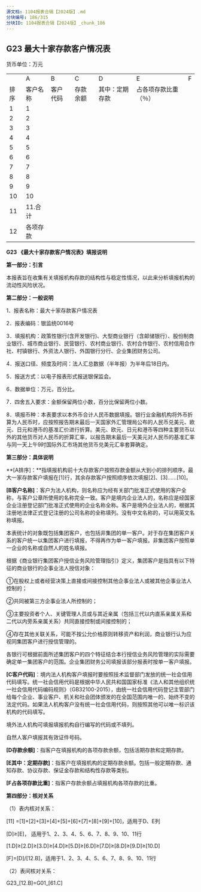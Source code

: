 ```yaml
---
源文档: 1104报表合辑【2024版】.md
分块编号: 186/315
分块ID: 1104报表合辑【2024版】_chunk_186
---
```


## G23 最大十家存款客户情况表

货币单位：万元

|  |  |  |  |  |  |  |
| --- | --- | --- | --- | --- | --- | --- |
|  | A | B | C | D | E | F |
| 排序 | 客户名称 | 客户代码 | 存款余额 | 其中：定期存款 | 占各项存款比重（％） |
| 1 | 1 |  |  |  |  |  |
| 2 | 2 |  |  |  |  |  |
| 3 | 3 |  |  |  |  |  |
| 4 | 4 |  |  |  |  |  |
| 5 | 5 |  |  |  |  |  |
| 6 | 6 |  |  |  |  |  |
| 7 | 7 |  |  |  |  |  |
| 8 | 8 |  |  |  |  |  |
| 9 | 9 |  |  |  |  |  |
| 10 | 10 |  |  |  |  |  |
| 11 | 11.合计 |  |  |  |  |  |
| 12 | 各项存款 |  |  |  |  |  |

**G23 《最大十家存款客户情况表》填报说明**

**第一部分：引言**

本报表旨在收集有关填报机构存款的结构性与稳定性情况，以此来分析填报机构的流动性风险状况。

**第二部分：一般说明**

1．报表名称：最大十家存款客户情况表

2．报表编码：银监统0016号

3．填报机构：政策性银行(含开发银行)、大型商业银行（含邮储银行）、股份制商业银行、城市商业银行、民营银行、农村商业银行、农村合作银行、农村信用合作社、村镇银行、外资法人银行、外国银行分行、企业集团财务公司。

4．报送口径、频度及时间：法人汇总数据（半年报）为半年后18日内。

5．报送方式：以电子报表形式报送银保监会。

6．数据单位：万元，百分比。

7．四舍五入要求：金额保留两位小数，百分比保留两位小数。

8．填报币种：本表要求以本外币合计人民币数据填报。银行业金融机构将外币折算为人民币时，应按照报告期末最后一天国家外汇管理局公布的人民币兑美元、欧元、日元和港币的基准汇价进行折算。美元、欧元、日元和港币等四种主要货币以外的其他货币对人民币的折算汇率，以报告期末最后一天美元对人民币的基准汇率与同一天上午9时国际外汇市场其他货币兑美元汇率套算确定。

**第三部分：具体说明**

**[A排序]：**指填报机构前十大存款客户按照存款金额从大到小的排列顺序。最大一家存款客户填报在[1]行，其余存款客户按照顺序依次填报[2]、[3]……[10]。

**[B客户名称]**：客户为法人机构，则名称应为经有关部门批准正式使用的客户全称，与客户公章所使用的名称完全一致。客户是境内企业法人的，名称应是经国家企业注册登记部门批准正式使用的企业名称全称。客户是境外企业法人的，根据其注册地法律正式登记注册的公司名称的全称填列。没有中文名称的，可以用英文名称填报。

本表统计的对象既包括集团客户，也包括非集团的单一客户。对于存在集团客户关系的客户统一以集团客户进行填报，不得再作为单一客户填报。非集团客户按照单一企业的名称或自然人的姓名填报。

根据《商业银行集团客户授信业务风险管理指引》定义，集团客户是指具有以下特征的商业银行的企事业法人授信对象：

①在股权上或者经营决策上直接或间接控制其他企事业法人或被其他企事业法人控制的；

②共同被第三方企事业法人所控制的；

③主要投资者个人、关键管理人员或与其近亲属（包括三代以内直系亲属关系和二代以内旁系亲属关系）共同直接控制或间接控制的；

④存在其他关联关系，可能不按公允价格原则转移资产和利润，商业银行认为应视同集团客户进行授信管理的。

各银行可根据前面所述集团客户的四个特征结合本行授信业务风险管理的实际需要确定单一集团客户的范围。企业集团财务公司填报该部分报表时按单一客户填报。

**[C客户代码]**：境内法人机构客户填报时要按照技术监督部门发放的统一社会信用代码填写。统一社会信用代码是根据中华人民共和国国家标准《法人和其他组织统一社会信用代码编码规则》（GB32100-2015），由统一社会信用代码登记主管部门给每个企业、事业客户、机关和社会团体颁发的在全国范围内唯一的、始终不变的法定代码。如果法人机构客户没有统一社会信用代码，则按照其他可以唯一标识该机构的代码填写。

境外法人机构可填报填报机构自行编写的代码或不填列。

自然人客户填报其有效证件号码。

**[D存款余额]**：指客户在填报机构的各项存款余额，包括活期存款和定期存款。

**[E其中：定期存款]**：指客户在填报机构的定期存款余额。包括一般定期存款、通知存款、协议存款、保证金存款和结构性存款等类别。

**[F占各项存款比重]**：指客户存款余额占填报机构各项存款的比重。

**第四部分：核对关系**

（1）表内核对关系：

[11] =[1]+[2]+[3]+[4]+[5]+[6]+[7]+[8]+[9]+[10]，适用于D、E列

[D]≥[E]， 适用于1、2、3、4、5、6、7、8、9、10、11行

[1.D]≥[2.D]≥[3.D]≥[4.D]≥[5.D]≥[6.D]≥[7.D]≥[8.D]≥[9.D]≥[10.D]

[F]=[D]/[12.B]，适用于1、2、3、4、5、6、7、8、9、10、11行

（2）表间核对关系：

G23\_[12.B]=G01\_[61.C]

